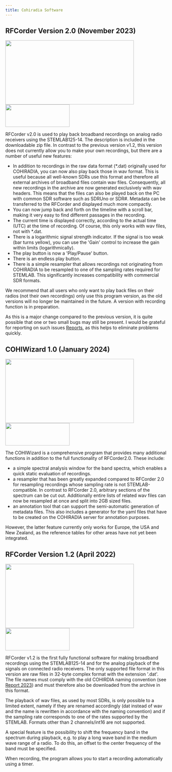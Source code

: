 ```yaml
---
title: Cohiradia Software
---
```



## RFCorder Version 2.0 (November 2023)

<img src="https://cohiradia.radiomuseum.org/download/software/RFCorder2_Screenshot.PNG" width="400" height="200" /> [<img src="https://cohiradia.radiomuseum.org/download/software/Button_Download.PNG" width="200" height="70" />](https://cohiradia.radiomuseum.org/download/software/RFCorder_v2_0.zip)

RFCorder v2.0 is used to play back broadband recordings on analog radio receivers using the STEMLAB125-14. The description is included in the downloadable zip file. In contrast to the previous version v1.2, this version does not currently allow you to make your own recordings, but there are a number of useful new features:

* In addition to recordings in the raw data format (*.dat) originally used for COHIRADIA, you can now also play back those in wav format. This is useful because all well-known SDRs use this format and therefore all external archives of broadband files contain wav files. Consequently, all new recordings in the archive are now generated exclusively with wav headers. This means that the files can also be played back on the PC with common SDR software such as SDRUno or SDR#. Metadata can be transferred to the RFCorder and displayed much more compactly.
* You can now jump back and forth on the timeline with a scroll bar, making it very easy to find different passages in the recording.
* The current time is displayed correctly, according to the actual time (UTC) at the time of recording. Of course, this only works with wav files, not with *.dat.
* There is a logarithmic signal strength indicator. If the signal is too weak (bar turns yellow), you can use the 'Gain' control to increase the gain within limits (logarithmically).
* The play button is now a 'Play/Pause' button.
* There is an endless play button.
* There is a simple resampler that allows recordings not originating from COHIRADIA to be resampled to one of the sampling rates required for STEMLAB. This significantly increases compatibility with commercial SDR formats.

We recommend that all users who only want to play back files on their radios (not their own recordings) only use this program version, as the old versions will no longer be maintained in the future. A version with recording function is in preparation.

As this is a major change compared to the previous version, it is quite possible that one or two small bugs may still be present. I would be grateful for reporting on such issues [Reports](https://www.radiomuseum.org/forum/software_fuer_cohiradia_details_und_problemloesungen.html), as this helps to eliminate problems quickly.

## COHIWizard 1.0 (January 2024)

<img src="https://cohiradia.radiomuseum.org/download/software/COHIWizard_1.0_resampler_screenshot.PNG" width="400" height="200" /> [<img src="https://cohiradia.radiomuseum.org/download/software/Button_Download.PNG" width="200" height="70" />](https://cohiradia.radiomuseum.org/download/software/COHIWizard_v1.0b.zip)


The COHIWizard is a comprehensive program that provides many additional functions in addition to the full functionality of RFCorder2.0. These include:

* a simple spectral analysis window for the band spectra, which enables a quick static evaluation of recordings.
* a resampler that has been greatly expanded compared to RFCorder 2.0 for resampling recordings whose sampling rate is not STEMLAB-compatible. In contrast to RFCorder 2.0, arbitrary sections of the spectrum can be cut out. Additionally entire lists of related wav files can now be resampled at once and split into 2GB sized files.
* an annotation tool that can support the semi-automatic generation of metadata files. This also includes a generator for the yaml files that have to be created on the COHIRADIA server for annotation purposes.

However, the latter feature currently only works for Europe, the USA and New Zealand, as the reference tables for other areas have not yet been integrated. 

## RFCorder Version 1.2 (April 2022)
<!-- comment -->
<img src="https://cohiradia.radiomuseum.org/download/software/RFCorder1.2_Screenshot.png" width="400" height="200" /> [<img src="https://cohiradia.radiomuseum.org/download/software/Button_Download.PNG" width="200" height="70" />](https://cohiradia.radiomuseum.org/download/software/cohiradia_V1.2.zip)

RFCorder v1.2 is the first fully functional software for making broadband recordings using the STEMLAB125-14 and for the analog playback of the signals on connected radio receivers. The only supported file format in this version are raw files in 32-byte complex format with the extension '.dat'. The file names must comply with the old COHIRDIA naming convention (see [Report 2023](https://cohiradia.radiomuseum.org/download/docs/Documentation/COHIRADIA_Report2023_engl.pdf)) and must therefore also be downloaded from the archive in this format.

The playback of wav files, as used by most SDRs, is only possible to a limited extent, namely if they are renamed accordingly (dat instead of wav and the name is rewritten in accordance with the naming convention) and if the sampling rate corresponds to one of the rates supported by the STEMLAB. Formats other than 2 channels/int16 are not supported.

A special feature is the possibility to shift the frequency band in the spectrum during playback, e.g. to play a long wave band in the medium wave range of a radio. To do this, an offset to the center frequency of the band must be specified.

When recording, the program allows you to start a recording automatically using a timer. 

